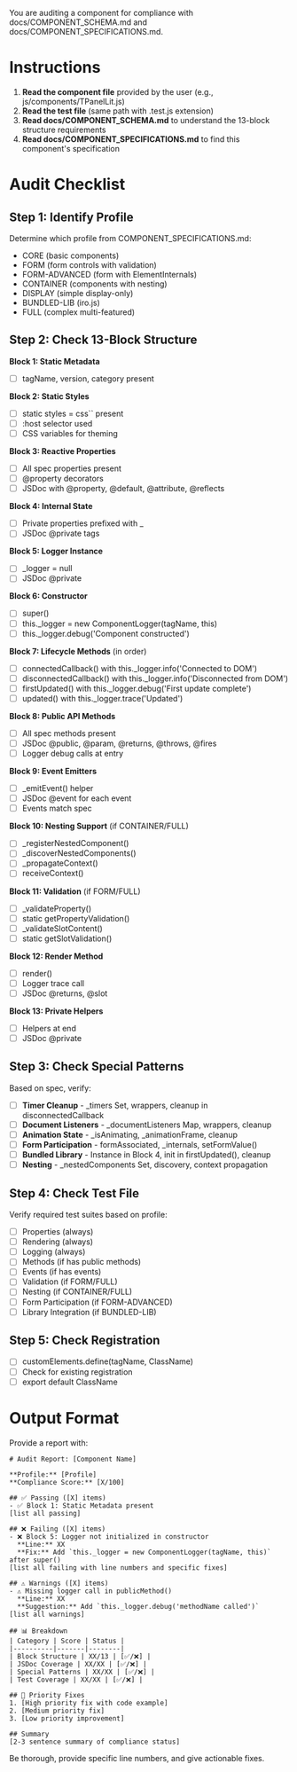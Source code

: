 You are auditing a component for compliance with docs/COMPONENT_SCHEMA.md and docs/COMPONENT_SPECIFICATIONS.md.

# Instructions

1. **Read the component file** provided by the user (e.g., js/components/TPanelLit.js)
2. **Read the test file** (same path with .test.js extension)
3. **Read docs/COMPONENT_SCHEMA.md** to understand the 13-block structure requirements
4. **Read docs/COMPONENT_SPECIFICATIONS.md** to find this component's specification

# Audit Checklist

## Step 1: Identify Profile
Determine which profile from COMPONENT_SPECIFICATIONS.md:
- CORE (basic components)
- FORM (form controls with validation)
- FORM-ADVANCED (form with ElementInternals)
- CONTAINER (components with nesting)
- DISPLAY (simple display-only)
- BUNDLED-LIB (iro.js)
- FULL (complex multi-featured)

## Step 2: Check 13-Block Structure

**Block 1: Static Metadata**
- [ ] tagName, version, category present

**Block 2: Static Styles**
- [ ] static styles = css\`\` present
- [ ] :host selector used
- [ ] CSS variables for theming

**Block 3: Reactive Properties**
- [ ] All spec properties present
- [ ] @property decorators
- [ ] JSDoc with @property, @default, @attribute, @reflects

**Block 4: Internal State**
- [ ] Private properties prefixed with _
- [ ] JSDoc @private tags

**Block 5: Logger Instance**
- [ ] _logger = null
- [ ] JSDoc @private

**Block 6: Constructor**
- [ ] super()
- [ ] this._logger = new ComponentLogger(tagName, this)
- [ ] this._logger.debug('Component constructed')

**Block 7: Lifecycle Methods** (in order)
- [ ] connectedCallback() with this._logger.info('Connected to DOM')
- [ ] disconnectedCallback() with this._logger.info('Disconnected from DOM')
- [ ] firstUpdated() with this._logger.debug('First update complete')
- [ ] updated() with this._logger.trace('Updated')

**Block 8: Public API Methods**
- [ ] All spec methods present
- [ ] JSDoc @public, @param, @returns, @throws, @fires
- [ ] Logger debug calls at entry

**Block 9: Event Emitters**
- [ ] _emitEvent() helper
- [ ] JSDoc @event for each event
- [ ] Events match spec

**Block 10: Nesting Support** (if CONTAINER/FULL)
- [ ] _registerNestedComponent()
- [ ] _discoverNestedComponents()
- [ ] _propagateContext()
- [ ] receiveContext()

**Block 11: Validation** (if FORM/FULL)
- [ ] _validateProperty()
- [ ] static getPropertyValidation()
- [ ] _validateSlotContent()
- [ ] static getSlotValidation()

**Block 12: Render Method**
- [ ] render()
- [ ] Logger trace call
- [ ] JSDoc @returns, @slot

**Block 13: Private Helpers**
- [ ] Helpers at end
- [ ] JSDoc @private

## Step 3: Check Special Patterns

Based on spec, verify:
- [ ] **Timer Cleanup** - _timers Set, wrappers, cleanup in disconnectedCallback
- [ ] **Document Listeners** - _documentListeners Map, wrappers, cleanup
- [ ] **Animation State** - _isAnimating, _animationFrame, cleanup
- [ ] **Form Participation** - formAssociated, _internals, setFormValue()
- [ ] **Bundled Library** - Instance in Block 4, init in firstUpdated(), cleanup
- [ ] **Nesting** - _nestedComponents Set, discovery, context propagation

## Step 4: Check Test File

Verify required test suites based on profile:
- [ ] Properties (always)
- [ ] Rendering (always)
- [ ] Logging (always)
- [ ] Methods (if has public methods)
- [ ] Events (if has events)
- [ ] Validation (if FORM/FULL)
- [ ] Nesting (if CONTAINER/FULL)
- [ ] Form Participation (if FORM-ADVANCED)
- [ ] Library Integration (if BUNDLED-LIB)

## Step 5: Check Registration
- [ ] customElements.define(tagName, ClassName)
- [ ] Check for existing registration
- [ ] export default ClassName

# Output Format

Provide a report with:

```
# Audit Report: [Component Name]

**Profile:** [Profile]
**Compliance Score:** [X/100]

## ✅ Passing ([X] items)
- ✅ Block 1: Static Metadata present
[list all passing]

## ❌ Failing ([X] items)
- ❌ Block 5: Logger not initialized in constructor
  **Line:** XX
  **Fix:** Add `this._logger = new ComponentLogger(tagName, this)` after super()
[list all failing with line numbers and specific fixes]

## ⚠️ Warnings ([X] items)
- ⚠️ Missing logger call in publicMethod()
  **Line:** XX
  **Suggestion:** Add `this._logger.debug('methodName called')`
[list all warnings]

## 📊 Breakdown
| Category | Score | Status |
|----------|-------|--------|
| Block Structure | XX/13 | [✅/❌] |
| JSDoc Coverage | XX/XX | [✅/❌] |
| Special Patterns | XX/XX | [✅/❌] |
| Test Coverage | XX/XX | [✅/❌] |

## 📝 Priority Fixes
1. [High priority fix with code example]
2. [Medium priority fix]
3. [Low priority improvement]

## Summary
[2-3 sentence summary of compliance status]
```

Be thorough, provide specific line numbers, and give actionable fixes.